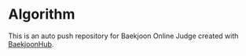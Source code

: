 # Algorithm
This is an auto push repository for Baekjoon Online Judge created with [BaekjoonHub](https://github.com/BaekjoonHub/BaekjoonHub).   
